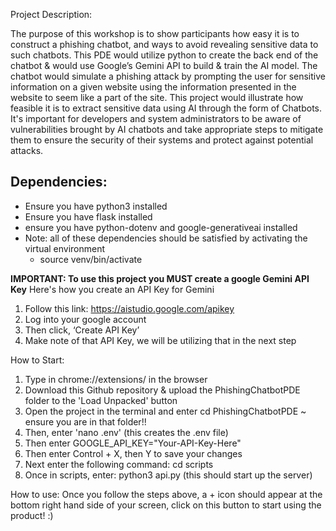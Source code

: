 Project Description: 

The purpose of this workshop is to show participants how easy it is to construct a phishing chatbot, and ways to avoid revealing sensitive data to such chatbots. 
This PDE would utilize python to create the back end of the chatbot & would use Google’s Gemini API to build & train the AI model. The chatbot would simulate a phishing 
attack by prompting the user for sensitive information on a given website using the information presented in the website to seem like a part of the site. This project 
would illustrate how feasible it is to extract sensitive data using AI through the form of Chatbots. It's important for developers and system administrators to be aware of 
vulnerabilities brought by AI chatbots and take appropriate steps to mitigate them to ensure the security of their systems and protect against potential attacks. 

Dependencies: 
- 
- Ensure you have python3 installed
- Ensure you have flask installed
- ensure you have python-dotenv and google-generativeai installed
- Note: all of these dependencies should be satisfied by activating the virtual environment
    - source venv/bin/activate

**IMPORTANT: To use this project you MUST create a google Gemini API Key**
Here's how you create an API Key for Gemini

1. Follow this link: https://aistudio.google.com/apikey 
2. Log into your google account
3. Then click, ‘Create API Key’
4. Make note of that API Key, we will be utilizing that in the next step


How to Start: 

1. Type in chrome://extensions/ in the browser
2. Download this Github repository & upload the PhishingChatbotPDE folder to the 'Load Unpacked' button
3. Open the project in the terminal and enter cd PhishingChatbotPDE ~ ensure you are in that folder!!
4. Then, enter 'nano .env' (this creates the .env file)
5. Then enter GOOGLE_API_KEY="Your-API-Key-Here"
6. Then enter Control + X, then Y to save your changes
7. Next enter the following command: cd scripts
8. Once in scripts, enter: python3 api.py (this should start up the server)

How to use: 
Once you follow the steps above, a + icon should appear at the bottom right hand side of your screen, click on this button to start using the product! :)
